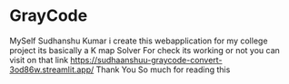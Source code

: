 # GrayCode
MySelf Sudhanshu Kumar i create this webapplication for my college project its basically a K map Solver For check its working or not you can visit on that link https://sudhaanshuu-graycode-convert-3od86w.streamlit.app/ Thank You So much for reading this
